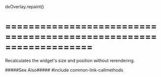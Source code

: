 <!--id-->dxOverlay.repaint()<!--/id-->
===================================================================
===================================================================

<!--shortDescription-->
Recalculates the widget's size and position without rerendering.
<!--/shortDescription-->

<!--fullDescription-->
#####See Also#####
#include common-link-callmethods
<!--/fullDescription-->